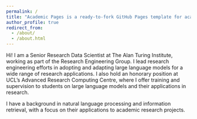 ```yaml
---
permalink: /
title: "Academic Pages is a ready-to-fork GitHub Pages template for academic personal websites"
author_profile: true
redirect_from: 
  - /about/
  - /about.html
---
```

Hi! I am a Senior Research Data Scientist at The Alan Turing Institute, working as part of the Research Engineering Group. I lead research engineering efforts in adopting and adapting large language models for a wide range of research applications. I also hold an honorary position at UCL’s Advanced Research Computing Centre, where I offer training and supervision to students on large language models and their applications in research.

I have a background in natural language processing and information retrieval, with a focus on their applications to academic research projects. 

